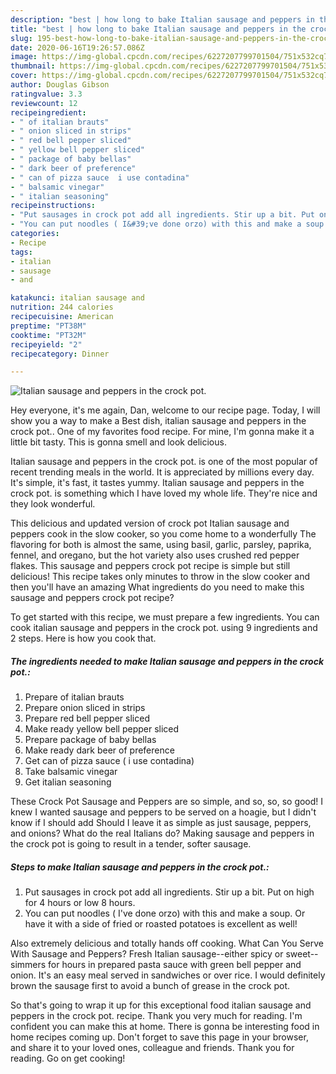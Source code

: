 ```yaml
---
description: "best | how long to bake Italian sausage and peppers in the crock pot."
title: "best | how long to bake Italian sausage and peppers in the crock pot."
slug: 195-best-how-long-to-bake-italian-sausage-and-peppers-in-the-crock-pot
date: 2020-06-16T19:26:57.086Z
image: https://img-global.cpcdn.com/recipes/6227207799701504/751x532cq70/italian-sausage-and-peppers-in-the-crock-pot-recipe-main-photo.jpg
thumbnail: https://img-global.cpcdn.com/recipes/6227207799701504/751x532cq70/italian-sausage-and-peppers-in-the-crock-pot-recipe-main-photo.jpg
cover: https://img-global.cpcdn.com/recipes/6227207799701504/751x532cq70/italian-sausage-and-peppers-in-the-crock-pot-recipe-main-photo.jpg
author: Douglas Gibson
ratingvalue: 3.3
reviewcount: 12
recipeingredient:
- " of italian brauts"
- " onion sliced in strips"
- " red bell pepper sliced"
- " yellow bell pepper sliced"
- " package of baby bellas"
- " dark beer of preference"
- " can of pizza sauce  i use contadina"
- " balsamic vinegar"
- " italian seasoning"
recipeinstructions:
- "Put sausages in crock pot add all ingredients. Stir up a bit. Put on high for 4 hours or low 8 hours."
- "You can put noodles ( I&#39;ve done orzo) with this and make a soup. Or have it with a side of fried  or roasted potatoes is excellent as well!"
categories:
- Recipe
tags:
- italian
- sausage
- and

katakunci: italian sausage and 
nutrition: 244 calories
recipecuisine: American
preptime: "PT38M"
cooktime: "PT32M"
recipeyield: "2"
recipecategory: Dinner

---
```



![Italian sausage and peppers in the crock pot.](https://img-global.cpcdn.com/recipes/6227207799701504/751x532cq70/italian-sausage-and-peppers-in-the-crock-pot-recipe-main-photo.jpg)

Hey everyone, it's me again, Dan, welcome to our recipe page. Today, I will show you a way to make a Best dish, italian sausage and peppers in the crock pot.. One of my favorites food recipe. For mine, I'm gonna make it a little bit tasty. This is gonna smell and look delicious.

Italian sausage and peppers in the crock pot. is one of the most popular of recent trending meals in the world. It is appreciated by millions every day. It's simple, it's fast, it tastes yummy. Italian sausage and peppers in the crock pot. is something which I have loved my whole life. They're nice and they look wonderful.

This delicious and updated version of crock pot Italian sausage and peppers cook in the slow cooker, so you come home to a wonderfully The flavoring for both is almost the same, using basil, garlic, parsley, paprika, fennel, and oregano, but the hot variety also uses crushed red pepper flakes. This sausage and peppers crock pot recipe is simple but still delicious! This recipe takes only minutes to throw in the slow cooker and then you&#39;ll have an amazing What ingredients do you need to make this sausage and peppers crock pot recipe?


To get started with this recipe, we must prepare a few ingredients. You can cook italian sausage and peppers in the crock pot. using 9 ingredients and 2 steps. Here is how you cook that.

<!--inarticleads1-->

##### The ingredients needed to make Italian sausage and peppers in the crock pot.:

1. Prepare  of italian brauts
1. Prepare  onion sliced in strips
1. Prepare  red bell pepper sliced
1. Make ready  yellow bell pepper sliced
1. Prepare  package of baby bellas
1. Make ready  dark beer of preference
1. Get  can of pizza sauce ( i use contadina)
1. Take  balsamic vinegar
1. Get  italian seasoning


These Crock Pot Sausage and Peppers are so simple, and so, so, so good! I knew I wanted sausage and peppers to be served on a hoagie, but I didn&#39;t know if I should add Should I leave it as simple as just sausage, peppers, and onions? What do the real Italians do? Making sausage and peppers in the crock pot is going to result in a tender, softer sausage. 

<!--inarticleads2-->

##### Steps to make Italian sausage and peppers in the crock pot.:

1. Put sausages in crock pot add all ingredients. Stir up a bit. Put on high for 4 hours or low 8 hours.
1. You can put noodles ( I&#39;ve done orzo) with this and make a soup. Or have it with a side of fried  or roasted potatoes is excellent as well!


Also extremely delicious and totally hands off cooking. What Can You Serve With Sausage and Peppers? Fresh Italian sausage--either spicy or sweet--simmers for hours in prepared pasta sauce with green bell pepper and onion. It&#39;s an easy meal served in sandwiches or over rice. I would definitely brown the sausage first to avoid a bunch of grease in the crock pot. 

So that's going to wrap it up for this exceptional food italian sausage and peppers in the crock pot. recipe. Thank you very much for reading. I'm confident you can make this at home. There is gonna be interesting food in home recipes coming up. Don't forget to save this page in your browser, and share it to your loved ones, colleague and friends. Thank you for reading. Go on get cooking!
